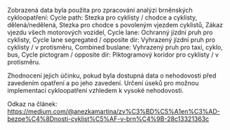 Zobrazená data byla použita pro zpracování analýzi brněnských cykloopatření:
Cycle path: Stezka pro cyklisty / chodce a cyklisty, dělená/nedělená, Stezka pro chodce s povoleným vjezdem cyklistů, Zákaz vjezdu všech motorových vozidel,
Cycle lane: Ochranný jízdní pruh pro cyklisty,
Cycle lane segregated / opposite dir: Vyhrazený jízdní pruh pro cyklisty / v protisměru,
Combined buslane: Vyhrazený pruh pro taxi, cyklo, bus,
Cycle pictogram / opposite dir: Piktogramový koridor pro cyklisty / v protisměru.

Zhodnocení jejich účinku, pokud byla dostupná data o nehodovosti před zavedením opatření a po jeho zavedení.
Určení úseků pro možnou implementaci cykloopatření vzhledem k vysoké nehodovosti.

Odkaz na článek:
https://medium.com/@anezkamartina/zv%C3%BD%C5%A1en%C3%AD-bezpe%C4%8Dnosti-cyklist%C5%AF-v-brn%C4%9B-28c13321363c
